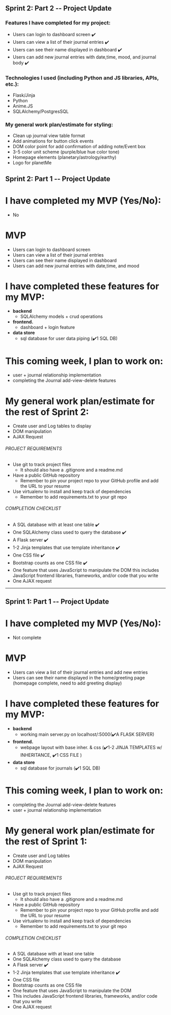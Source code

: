 ## Sprint 2: Part 2 -- Project Update

### Features I have completed for my project:
- Users can login to dashboard screen ✔️
- Users can view a list of their journal entries ✔️
- Users can see their name displayed in dashboard ✔️
- Users can add new journal entries with date,time, mood, and journal body ✔️

### Technologies I used (including Python and JS libraries, APIs, etc.):
- Flask/Jinja
- Python
- Anime.JS
- SQLAlchemy/PostgresSQL

### My general work plan/estimate for styling:
- Clean up journal view table format
- Add animations for button click events 
- DOM color point for add confirmation of adding note/Event box
- 3-5 color unit scheme (purple/blue hue color tone)
- Homepage elements (planetary/astrology/earthy)
- Logo for planetMe


## Sprint 2: Part 1 -- Project Update

# I have completed my MVP (Yes/No):
  - No
  
# MVP
- Users can login to dashboard screen
- Users can view a list of their journal entries
- Users can see their name displayed in dashboard 
- Users can add new journal entries with date,time, and mood 


# I have completed these features for my MVP:
  - **backend**
    - SQLAlchemy models + crud operations
  - **frontend.**
    - dashboard + login feature
  - **data store**
    - sql database for user data piping (✔️1 SQL DB)

# This coming week, I plan to work on:
  - user + journal relationship implementation
  - completing the Journal add-view-delete features 
 
# My general work plan/estimate for the rest of Sprint 2:
  - Create user and Log tables to display
  - DOM manipulation
  - AJAX Request



###### PROJECT REQUIREMENTS
- Use git to track project files
  - It should also have a .gitignore and a readme.md
- Have a public GitHub repository
  - Remember to pin your project repo to your GitHub profile and add the URL to your resume
- Use virtualenv to install and keep track of dependencies
  - Remember to add requirements.txt to your git repo

###### COMPLETION CHECKLIST
- A SQL database with at least one table ✔️
- One SQLAlchemy class used to query the database ✔️
- A Flask server ✔️
- 1-2 Jinja templates that use template inheritance ✔️
- One CSS file ✔️
- Bootstrap counts as one CSS file ✔️
- One feature that uses JavaScript to manipulate the DOM
this includes JavaScript frontend libraries, frameworks, and/or code that you write
- One AJAX request

---------------------------------------

## Sprint 1: Part 1 -- Project Update


# I have completed my MVP (Yes/No):
  - Not complete
  
# MVP
- Users can view a list of their journal entries and add new entries
- Users can see their name displayed in the home/greeting page (homepage complete, need to add greeting display)


# I have completed these features for my MVP:
  - **backend**
    - working main server.py on localhost/:5000(✔️A FLASK SERVER)
  - **frontend.**
    - webpage layout with base inher. & css (✔️1-2 JINJA TEMPLATES w/ INHERITANCE, ✔️1 CSS FILE )
  - **data store**
    - sql database for journals (✔️1 SQL DB)

# This coming week, I plan to work on:
  - completing the Journal add-view-delete features 
  - user + journal relationship implementation
  
# My general work plan/estimate for the rest of Sprint 1:
  - Create user and Log tables
  - DOM manipulation
  - AJAX Request



###### PROJECT REQUIREMENTS
- Use git to track project files
  - It should also have a .gitignore and a readme.md
- Have a public GitHub repository
  - Remember to pin your project repo to your GitHub profile and add the URL to your resume
- Use virtualenv to install and keep track of dependencies
  - Remember to add requirements.txt to your git repo

###### COMPLETION CHECKLIST
- A SQL database with at least one table 
- One SQLAlchemy class used to query the database 
- A Flask server ✔️
- 1-2 Jinja templates that use template inheritance ✔️
- One CSS file 
- Bootstrap counts as one CSS file 
- One feature that uses JavaScript to manipulate the DOM
- This includes JavaScript frontend libraries, frameworks, and/or code that you write
- One AJAX request
